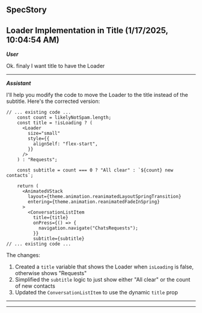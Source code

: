 ## SpecStory

## Loader Implementation in Title (1/17/2025, 10:04:54 AM)

_**User**_

Ok. finaly I want title to have the Loader 

---

_**Assistant**_

I'll help you modify the code to move the Loader to the title instead of the subtitle. Here's the corrected version:

```typescript:features/conversation-list/conversation-list-awaiting-requests.tsx
// ... existing code ...
    const count = likelyNotSpam.length;
    const title = !isLoading ? (
      <Loader
        size="small"
        style={{
          alignSelf: "flex-start",
        }}
      />
    ) : "Requests";

    const subtitle = count === 0 ? "All clear" : `${count} new contacts`;

    return (
      <AnimatedVStack
        layout={theme.animation.reanimatedLayoutSpringTransition}
        entering={theme.animation.reanimatedFadeInSpring}
      >
        <ConversationListItem
          title={title}
          onPress={() => {
            navigation.navigate("ChatsRequests");
          }}
          subtitle={subtitle}
// ... existing code ...
```

The changes:
1. Created a `title` variable that shows the Loader when `isLoading` is false, otherwise shows "Requests"
2. Simplified the `subtitle` logic to just show either "All clear" or the count of new contacts
3. Updated the `ConversationListItem` to use the dynamic `title` prop

---



---

